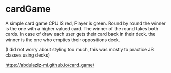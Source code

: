 # cardGame
A simple card game
CPU IS red, Player is green.
Round by round the winner is the one with a higher valued card.
The winner of the round takes both cards.
In case of draw each user gets their card back in their deck.
the winner is the one who empties their oppositions deck.


(I did not worry about styling too much, this was mostly to practice JS classes using decks)

https://abdulaziz-mi.github.io/card_game/

